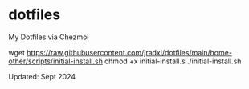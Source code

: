 # dotfiles
My Dotfiles via Chezmoi


wget https://raw.githubusercontent.com/jradxl/dotfiles/main/home-other/scripts/initial-install.sh
chmod +x initial-install.s
./initial-install.sh


Updated: Sept 2024

